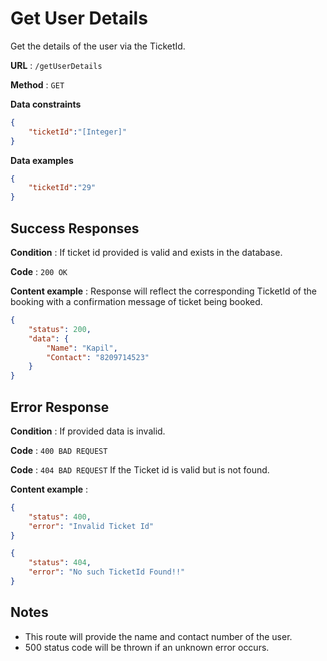 # Get User Details

Get the details of the user via the TicketId.

**URL** : `/getUserDetails`

**Method** : `GET`

**Data constraints**

```json
{
    "ticketId":"[Integer]"
}
```

**Data examples**


```json
{
    "ticketId":"29"
}
```


## Success Responses

**Condition** : If ticket id provided is valid and exists in the database.

**Code** : `200 OK`

**Content example** : Response will reflect the corresponding TicketId of the booking with a confirmation message of ticket being booked.

```json
{
    "status": 200,
    "data": {
        "Name": "Kapil",
        "Contact": "8209714523"
    }
}
```

## Error Response

**Condition** : If provided data is invalid.

**Code** : `400 BAD REQUEST`

**Code** : `404 BAD REQUEST` If the Ticket id is valid but is not found.


**Content example** :

```json
{
    "status": 400,
    "error": "Invalid Ticket Id"
}
```

```json
{
    "status": 404,
    "error": "No such TicketId Found!!"
}
```


## Notes

* This route will provide the name and contact number of the user.
* 500 status code will be thrown if an unknown error occurs.
